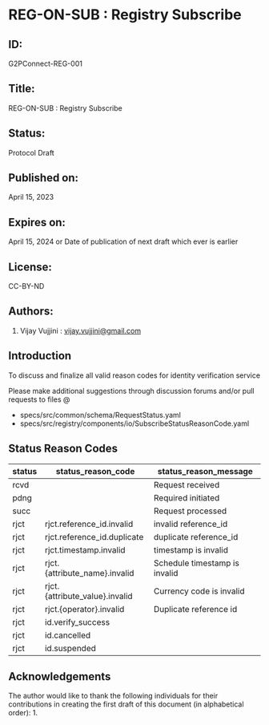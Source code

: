 # REG-ON-SUB : Registry Subscribe

## ID: 
G2PConnect-REG-001

## Title:
REG-ON-SUB : Registry Subscribe

## Status:
Protocol Draft

## Published on:
April 15, 2023

## Expires on:
April 15, 2024 or Date of publication of next draft which ever is earlier

## License:
CC-BY-ND

## Authors:
1. Vijay Vujjini : vijay.vujjini@gmail.com

## Introduction
To discuss and finalize all valid reason codes for identity verification service 

Please make additional suggestions through discussion forums and/or pull requests to files @
  - specs/src/common/schema/RequestStatus.yaml
  - specs/src/registry/components/io/SubscribeStatusReasonCode.yaml
  
## Status Reason Codes
| status | status_reason_code | status_reason_message | 
| ------ | ------------------ | --------------------- |
| rcvd   |                    | Request received      |
| pdng   |                    | Required initiated    |
| succ   |                    | Request processed     |
| rjct   | rjct.reference_id.invalid |  invalid reference_id|
| rjct   | rjct.reference_id.duplicate | duplicate reference_id |
| rjct   | rjct.timestamp.invalid | timestamp is invalid |
| rjct   | rjct.{attribute_name}.invalid | Schedule timestamp is invalid |
| rjct   | rjct.{attribute_value}.invalid | Currency code is invalid |
| rjct   | rjct.{operator}.invalid | Duplicate reference id |
| rjct   | id.verify_success | |
| rjct   | id.cancelled | | 
| rjct   | id.suspended |  | 

## Acknowledgements
  The author would like to thank the following individuals for their contributions in creating the first draft of this document (in alphabetical order):
1. 